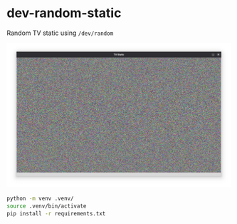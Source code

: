 # dev-random-static

Random TV static using `/dev/random`

![Screenshot](screenshot.png)

```bash
python -m venv .venv/
source .venv/bin/activate
pip install -r requirements.txt

```
